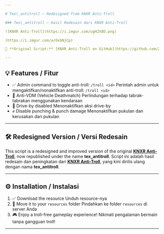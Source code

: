 ```yaml
---

# Tex\_antitroll — Redesigned from KNXR Anti-Troll

### Tex\_antitroll — Hasil Redesain dari KNXR Anti-Troll

![KNXR Anti-Troll](https://i.imgur.com/ugH2X8D.png)

(https://i.imgur.com/a/OxbNjCp)

🔗 **Original Script:** [KNXR Anti-Troll on GitHub](https://github.com/ZerXGIT/knxr-antitroll)

---
```


## 💡 Features / Fitur

* ✅ Admin command to toggle anti-troll: `/troll <id>`
  Perintah admin untuk mengaktifkan/nonaktifkan anti-troll: `/troll <id>`
* 🚫 Anti-VDM (Vehicle Deathmatch)
  Perlindungan terhadap tabrak-tabrakan menggunakan kendaraan
* 🔫 Drive-by disabled
  Menonaktifkan aksi drive-by
* ✊ Disable punching & punch damage
  Menonaktifkan pukulan dan kerusakan dari pukulan

---

## 🛠️ Redesigned Version / Versi Redesain

This script is a redesigned and improved version of the original [**KNXR Anti-Troll**](https://github.com/ZerXGIT/knxr-antitroll), now republished under the name **tex\_antitroll**.
Script ini adalah hasil redesain dan peningkatan dari [**KNXR Anti-Troll**](https://github.com/ZerXGIT/knxr-antitroll), yang kini dirilis ulang dengan nama **tex\_antitroll**.

---

## ⚙️ Installation / Instalasi

1. ✅ Download the resource
   Unduh resource-nya
2. 📂 Move it to your `resources` folder
   Pindahkan ke folder `resources` di server Anda
3. 🎮 Enjoy a troll-free gameplay experience!
   Nikmati pengalaman bermain tanpa gangguan troll!

---
